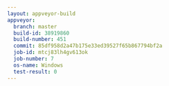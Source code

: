 ```yaml
---
layout: appveyor-build
appveyor:
  branch: master
  build-id: 38919860
  build-number: 451
  commit: 85df958d2a47b175e33ed39527f65b867794bf2a
  job-id: mtcj83lh4gv613ok
  job-number: 7
  os-name: Windows
  test-result: 0
---
```

